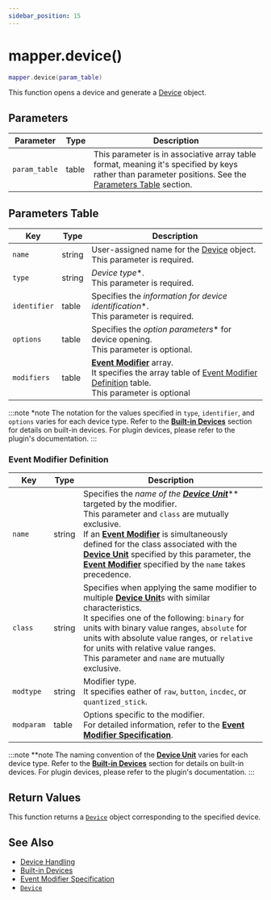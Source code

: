 ```yaml
---
sidebar_position: 15
---
```


# mapper.device()
```lua
mapper.device(param_table)
```
This function opens a device and generate a [Device](/libs/mapper/Device) object.


## Parameters
|Parameter|Type|Description|
|-|-|-|
|`param_table`|table|This parameter is in associative array table format, meaning it's specified by keys rather than parameter positions. See the [Parameters Table](#parameters-table) section.|


## Parameters Table
|Key|Type|Description|
|-|-|-|
|`name`|string|User-assigned name for the [Device](/libs/mapper/Device) object.<br/>This parameter is required.
|`type`|string|*Device type**.<br/>This parameter is required.
|`identifier`|table|Specifies the *information for device identification**.<br/>This parameter is required.
|`options`|table|Specifies the *option parameters** for device opening.<br/>This parameter is optional.
|`modifiers`|table|[**Event Modifier**](/guide/device/#event-modifier) array.<br/>It specifies the array table of [Event Modifier Definition](#event-modifier-definition) table.<br/>This parameter is optional

:::note *note
The notation for the values specified in `type`, `identifier`, and `options` varies for each device type.
Refer to the [**Built-in Devices**](/category/built-in-devices) section for details on built-in devices.
For plugin devices, please refer to the plugin's documentation.
:::

### Event Modifier Definition
|Key|Type|Description|
|---|----|-----------|
|`name`|string|Specifies the *name of the [**Device Unit**](/guide/device/#device-unit)*** targeted by the modifier.<br/>This parameter and `class` are mutually exclusive.<br/>If an [**Event Modifier**](/guide/device/#event-modifier) is simultaneously defined for the class associated with the [**Device Unit**](/guide/device/#device-unit) specified by this parameter, the [**Event Modifier**](/guide/device/#event-modifier) specified by the `name` takes precedence.
|`class`|string|Specifies when applying the same modifier to multiple [**Device Unit**](/guide/device/#device-unit)s with similar characteristics.<br/>It specifies one of the following: `binary` for units with binary value ranges, `absolute` for units with absolute value ranges, or `relative` for units with relative value ranges.<br/>This parameter and `name` are mutually exclusive.
|`modtype`|string|Modifier type.<br/>It specifies eather of `raw`, `button`, `incdec`, or `quantized_stick`.
|`modparam`|table|Options specific to the modifier.<br/>For detailed information, refer to the [**Event Modifier Specification**](/guide/device/modifier).

:::note **note
The naming convention of the [**Device Unit**](/guide/device/#device-unit) varies for each device type.
Refer to the [**Built-in Devices**](/category/built-in-devices) section for details on built-in devices.
For plugin devices, please refer to the plugin's documentation.
:::

## Return Values
This function returns a [`Device`](/libs/mapper/Device) object corresponding to the specified device.

## See Also
- [Device Handling](/guide/device/)
- [Built-in Devices](/category/built-in-devices)
- [Event Modifier Specification](/guide/device/modifier)
- [`Device`](/libs/mapper/Device)
